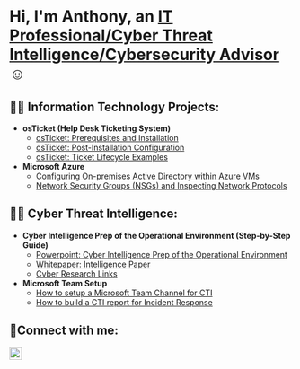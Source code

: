 <h1>Hi, I'm Anthony, an <a href="www.linkedin.com/in/anthony-l-jones-m-s-04a2a7258">IT Professional/Cyber Threat Intelligence/Cybersecurity Advisor</a>☺</h1>

<h2>👨‍💻 Information Technology Projects:</h2>

- <b>osTicket (Help Desk Ticketing System)</b>
  - [osTicket: Prerequisites and Installation](https://github.com/joshmadakorcc/osticket-prereqs)
  - [osTicket: Post-Installation Configuration](https://github.com/joshmadakorcc/post-install-config)
  - [osTicket: Ticket Lifecycle Examples](https://github.com/joshmadakorcc/ticket-lifecycle)
- <b>Microsoft Azure</b>
  - [Configuring On-premises Active Directory within Azure VMs](https://github.com/joshmadakorcc/configure-ad)
  - [Network Security Groups (NSGs) and Inspecting Network Protocols](https://github.com/joshmadakorcc/azure-network-protocols)
    
<h2>👨‍💻 Cyber Threat Intelligence:</h2>

- <b>Cyber Intelligence Prep of the Operational Environment (Step-by-Step Guide)</b>
  - [Powerpoint: Cyber Intelligence Prep of the Operational Environment](https://github.com/joshmadakorcc/osticket-prereqs)
  - [Whitepaper: Intelligence Paper](https://github.com/joshmadakorcc/post-install-config)
  - [Cvber Research Links](https://github.com/joshmadakorcc/ticket-lifecycle)
- <b>Microsoft Team Setup</b>
  - [How to setup a Microsoft Team Channel for CTI](https://github.com/joshmadakorcc/configure-ad)
  - [How to build a CTI report for Incident Response](https://github.com/joshmadakorcc/azure-network-protocols)


<h2>🤳Connect with me:</h2>

[<img align="left" alt="Josh | LinkedIn" width="22px" src="https://cdn.jsdelivr.net/npm/simple-icons@v3/icons/linkedin.svg" />][linkedin]

[linkedin]: www.linkedin.com/in/anthony-l-jones-m-s-04a2a7258 
